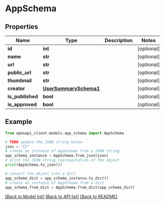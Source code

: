 # AppSchema


## Properties

Name | Type | Description | Notes
------------ | ------------- | ------------- | -------------
**id** | **int** |  | [optional] 
**name** | **str** |  | [optional] 
**url** | **str** |  | [optional] 
**public_url** | **str** |  | [optional] 
**thumbnail** | **str** |  | [optional] 
**creator** | [**UserSummarySchema1**](UserSummarySchema1.md) |  | [optional] 
**is_published** | **bool** |  | [optional] 
**is_approved** | **bool** |  | [optional] 

## Example

```python
from openapi_client.models.app_schema import AppSchema

# TODO update the JSON string below
json = "{}"
# create an instance of AppSchema from a JSON string
app_schema_instance = AppSchema.from_json(json)
# print the JSON string representation of the object
print(AppSchema.to_json())

# convert the object into a dict
app_schema_dict = app_schema_instance.to_dict()
# create an instance of AppSchema from a dict
app_schema_from_dict = AppSchema.from_dict(app_schema_dict)
```
[[Back to Model list]](../README.md#documentation-for-models) [[Back to API list]](../README.md#documentation-for-api-endpoints) [[Back to README]](../README.md)


